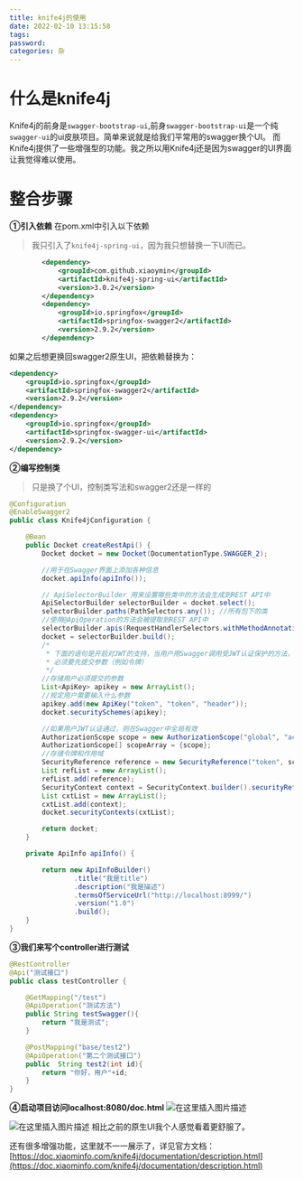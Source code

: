 ```yaml
---
title: knife4j的使用
date: 2022-02-10 13:15:58
tags:
password:
categories: 杂
---
```


# 什么是knife4j
Knife4j的前身是`swagger-bootstrap-ui`,前身`swagger-bootstrap-ui`是一个纯`swagger-ui`的ui皮肤项目。简单来说就是给我们平常用的swagger换个UI。
而Knife4j提供了一些增强型的功能。我之所以用Knife4j还是因为swagger的UI界面让我觉得难以使用。


# 整合步骤
**①引入依赖**
在pom.xml中引入以下依赖
>我只引入了`knife4j-spring-ui`，因为我只想替换一下UI而已。
```xml
        <dependency>
            <groupId>com.github.xiaoymin</groupId>
            <artifactId>knife4j-spring-ui</artifactId>
            <version>3.0.2</version>
        </dependency>
        <dependency>
            <groupId>io.springfox</groupId>
            <artifactId>springfox-swagger2</artifactId>
            <version>2.9.2</version>
        </dependency>
```

如果之后想更换回swagger2原生UI，把依赖替换为：
```xml
<dependency>
	<groupId>io.springfox</groupId>
	<artifactId>springfox-swagger2</artifactId>
	<version>2.9.2</version>
</dependency>
<dependency>
	<groupId>io.springfox</groupId>
	<artifactId>springfox-swagger-ui</artifactId>
	<version>2.9.2</version>
</dependency>

```


**②编写控制类**
>只是换了个UI，控制类写法和swagger2还是一样的
```java
@Configuration
@EnableSwagger2
public class Knife4jConfiguration {

    @Bean
    public Docket createRestApi() {
        Docket docket = new Docket(DocumentationType.SWAGGER_2);

        //用于在Swagger界面上添加各种信息
        docket.apiInfo(apiInfo());

        // ApiSelectorBuilder 用来设置哪些类中的方法会生成到REST API中
        ApiSelectorBuilder selectorBuilder = docket.select();
        selectorBuilder.paths(PathSelectors.any()); //所有包下的类
        //使用@ApiOperation的方法会被提取到REST API中
        selectorBuilder.apis(RequestHandlerSelectors.withMethodAnnotation(ApiOperation.class));
        docket = selectorBuilder.build();
        /*
         * 下面的语句是开启对JWT的支持，当用户用Swagger调用受JWT认证保护的方法，
         * 必须要先提交参数（例如令牌）
         */
        //存储用户必须提交的参数
        List<ApiKey> apikey = new ArrayList();
        //规定用户需要输入什么参数
        apikey.add(new ApiKey("token", "token", "header"));
        docket.securitySchemes(apikey);

        //如果用户JWT认证通过，则在Swagger中全局有效
        AuthorizationScope scope = new AuthorizationScope("global", "accessEverything");
        AuthorizationScope[] scopeArray = {scope};
        //存储令牌和作用域
        SecurityReference reference = new SecurityReference("token", scopeArray);
        List refList = new ArrayList();
        refList.add(reference);
        SecurityContext context = SecurityContext.builder().securityReferences(refList).build();
        List cxtList = new ArrayList();
        cxtList.add(context);
        docket.securityContexts(cxtList);

        return docket;
    }

    private ApiInfo apiInfo() {

        return new ApiInfoBuilder()
                .title("我是title")
                .description("我是描述")
                .termsOfServiceUrl("http://localhost:8999/")
                .version("1.0")
                .build();
    }
}

```


**③我们来写个controller进行测试**
```java
@RestController
@Api("测试接口")
public class testController {

    @GetMapping("/test")
    @ApiOperation("测试方法")
    public String testSwagger(){
        return "我是测试";
    }

    @PostMapping("base/test2")
    @ApiOperation("第二个测试接口")
    public  String test2(int id){
        return "你好，用户"+id;
    }
}
```

**④启动项目访问localhost:8080/doc.html**
![在这里插入图片描述](https://img-blog.csdnimg.cn/2fe94d0c3b7c43bd95905c36a1485ee2.png?x-oss-process=image/watermark,type_d3F5LXplbmhlaQ,shadow_50,text_Q1NETiBAZkZlZS1vcHM=,size_20,color_FFFFFF,t_70,g_se,x_16)

![在这里插入图片描述](https://img-blog.csdnimg.cn/25824e3ac9e244c0af293e89ce3dd18f.png?x-oss-process=image/watermark,type_d3F5LXplbmhlaQ,shadow_50,text_Q1NETiBAZkZlZS1vcHM=,size_20,color_FFFFFF,t_70,g_se,x_16)
相比之前的原生UI我个人感觉看着更舒服了。

还有很多增强功能，这里就不一一展示了，详见官方文档：[https://doc.xiaominfo.com/knife4j/documentation/description.html](https://doc.xiaominfo.com/knife4j/documentation/description.html)